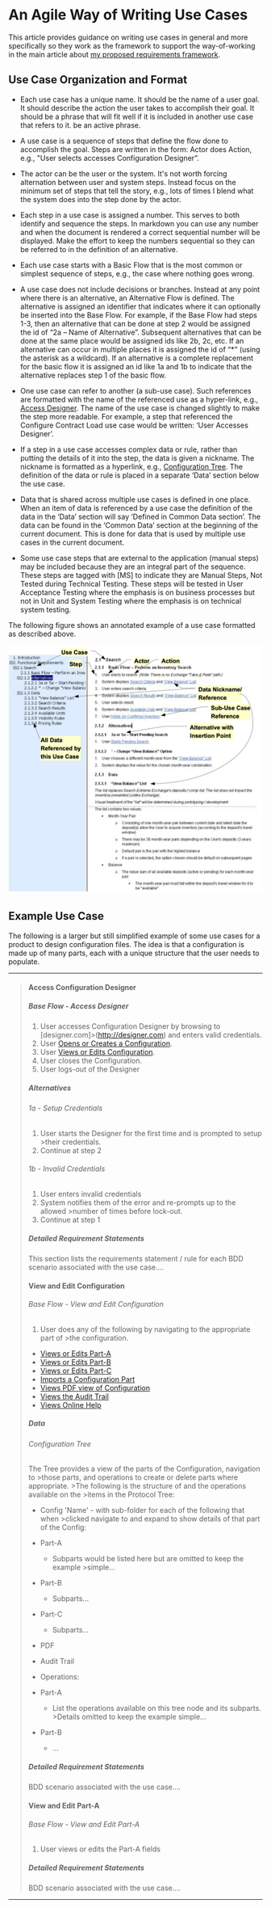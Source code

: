 # An Agile Way of Writing Use Cases

This article provides guidance on writing use cases in general and more specifically so they work as the framework to support the way-of-working in the main article about [my proposed requirements framework](./why-use-cases-for-agile.md).

## Use Case Organization and Format

- Each use case has a unique name. It should be the name of a user goal. It should describe the action the user takes to accomplish their goal. It should be a phrase that will fit well if it is included in another use case that refers to it. be an active phrase.  
- A use case is a sequence of steps that define the flow done to accomplish the goal. Steps are written in the form: Actor does Action, e.g., "User selects accesses Configuration Designer”.
- The actor can be the user or the system. It's not worth forcing alternation between user and system steps. Instead focus on the minimum set of steps that tell the story, e.g., lots of times I blend what the system does into the step done by the actor.
- Each step in a use case is assigned a number. This serves to both identify and sequence the steps. In markdown you can use any number and when the document is rendered a correct sequential number will be displayed. Make the effort to keep the numbers sequential so they can be referred to in the definition of an alternative.
- Each use case starts with a Basic Flow that is the most common or simplest sequence of steps, e.g., the case where nothing goes wrong.
- A use case does not include decisions or branches. Instead at any point where there is an alternative, an Alternative Flow is defined. The alternative is assigned an identifier that indicates where it can optionally be inserted into the Base Flow. For example, if the Base Flow had steps 1-3, then an alternative that can be done at step 2 would be assigned the id of “2a – Name of Alternative”. Subsequent alternatives that can be done at the same place would be assigned ids like 2b, 2c, etc. If an alternative can occur in multiple places it is assigned the id of “*” (using the asterisk as a wildcard). If an alternative is a complete replacement for the basic flow it is assigned an id like 1a and 1b to indicate that the alternative replaces step 1 of the basic flow.  
- One use case can refer to another (a sub-use case). Such references are formatted with the name of the referenced use as a hyper-link, e.g., [Access Designer](#base-flow---access-designer).  The name of the use case is changed slightly to make the step more readable. For example, a step that referenced the Configure Contract Load use case would be written: ‘User Accesses Designer’.
- If a step in a use case accesses complex data or rule, rather than putting the details of it into the step, the data is given a nickname. The nickname is formatted as a hyperlink, e.g., [Configuration Tree](#configuration-tree). The definition of the data or rule is placed in a separate ‘Data’ section below the use case.

- Data that is shared across multiple use cases is defined in one place.  When an item of data is referenced by a use case the definition of the data in the ‘Data’ section will say ‘Defined in Common Data section’.  The data can be found in the ‘Common Data’ section at the beginning of the current document.  This is done for data that is used by multiple use cases in the current document.

- Some use case steps that are external to the application (manual steps) may be included because they are an integral part of the sequence. These steps are tagged with [MS] to indicate they are Manual Steps, Not Tested during Technical Testing. These steps  will be tested in User Acceptance Testing where the emphasis is on business processes but not in Unit and System Testing where the emphasis is on technical system testing.

The following figure shows an annotated example of a use case formatted as described above. 
 
![Use Case Formatting](./images/use-case-example.png)

## Example Use Case

The following is a larger but still simplified example of some use cases for a product to design configuration files. The idea is that a configuration is made up of many parts, each with a unique structure that the user needs to populate. 

---

>#### Access Configuration Designer
>
>##### Base Flow - Access Designer
>
>1. User accesses Configuration Designer by browsing to [designer.com]>(http://designer.com) and enters valid credentials.
>2. User [Opens or Creates a Configuration](#open-or-create-configuration).
>3. User [Views or Edits Configuration](#view-and-edit-configuration).
>4. User closes the Configuration.
>5. User logs-out of the Designer 
>
>##### Alternatives
>
>###### 1a - Setup Credentials
>
>1. User starts the Designer for the first time and is prompted to setup >their credentials.
>2. Continue at step 2
>
>###### 1b - Invalid Credentials
>
>1. User enters invalid credentials 
>2. System notifies them of the error and re-prompts up to the allowed >number of times before lock-out.
>3. Continue at step 1
>
>##### Detailed Requirement Statements
>
>This section lists the requirements statement / rule for each BDD scenario associated with the use case....
>
>
>#### View and Edit Configuration
>
>###### Base Flow - View and Edit Configuration
>
>1. User does any of the following by navigating to the appropriate part of >the configuration.
>   - [Views or Edits Part-A](#view-or-edit-part-x)
>   - [Views or Edits Part-B](#view-or-edit-part-x)
>   - [Views or Edits Part-C](#view-or-edit-part-x)
>   - [Imports a Configuration Part](#reuse-a-form-r12)
>   - [Views PDF view of Configuration](#view-or-edit-pds)
>   - [Views the Audit Trail](#view-audit-trail)
>   - [Views Online Help](#view-online-help)
>
>##### Data
>
>###### Configuration Tree
>
>The Tree provides a view of the parts of the Configuration, navigation to >those parts, and operations to create or delete parts where appropriate. >The following is the structure of and the operations available on the >items in the Protocol Tree:
>
>- Config 'Name' - with sub-folder for each of the following that when >clicked navigate to and expand to show details of that part of the Config:
>  - Part-A
>    - Subparts would be listed here but are omitted to keep the example >simple...
>  - Part-B
>    - Subparts...
>  - Part-C
>    - Subparts...
>  - PDF
>  - Audit Trail
>
>- Operations:
>  - Part-A
>    - List the operations available on this tree node and its subparts. >Details omitted to keep the example simple...
>  - Part-B
>    - ...
>
>##### Detailed Requirement Statements
>
>BDD scenario associated with the use case....
>
>#### View and Edit Part-A
>
>###### Base Flow - View and Edit Part-A
>
>1. User views or edits the Part-A fields
>
>##### Detailed Requirement Statements
>
>BDD scenario associated with the use case....

---
